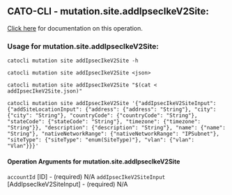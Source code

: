 
## CATO-CLI - mutation.site.addIpsecIkeV2Site:
[Click here](https://api.catonetworks.com/documentation/#mutation-addIpsecIkeV2Site) for documentation on this operation.

### Usage for mutation.site.addIpsecIkeV2Site:

`catocli mutation site addIpsecIkeV2Site -h`

`catocli mutation site addIpsecIkeV2Site <json>`

`catocli mutation site addIpsecIkeV2Site "$(cat < addIpsecIkeV2Site.json)"`

`catocli mutation site addIpsecIkeV2Site '{"addIpsecIkeV2SiteInput": {"addSiteLocationInput": {"address": {"address": "String"}, "city": {"city": "String"}, "countryCode": {"countryCode": "String"}, "stateCode": {"stateCode": "String"}, "timezone": {"timezone": "String"}}, "description": {"description": "String"}, "name": {"name": "String"}, "nativeNetworkRange": {"nativeNetworkRange": "IPSubnet"}, "siteType": {"siteType": "enum(SiteType)"}, "vlan": {"vlan": "Vlan"}}}'`

#### Operation Arguments for mutation.site.addIpsecIkeV2Site ####
`accountId` [ID] - (required) N/A 
`addIpsecIkeV2SiteInput` [AddIpsecIkeV2SiteInput] - (required) N/A 
